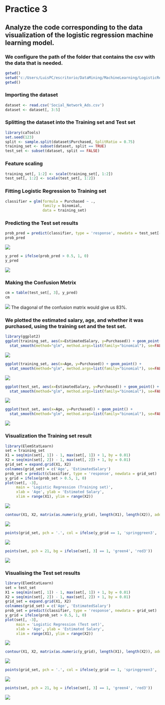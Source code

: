 # Practice 3

## Analyze the code corresponding to the data visualization of the logistic regression machine learning model.

### We configure the path of the folder that contains the csv with the data that is needed.
```R
getwd()
setwd("c:/Users/LuisPC/escritorio/DataMining/MachineLearning/LogisticRegression")
getwd()
```

### Importing the dataset
```R
dataset <- read.csv('Social_Network_Ads.csv')
dataset <- dataset[, 3:5]
```

### Splitting the dataset into the Training set and Test set
```R
library(caTools)
set.seed(123)
split <- sample.split(dataset$Purchased, SplitRatio = 0.75)
training_set <- subset(dataset, split == TRUE)
test_set <- subset(dataset, split == FALSE)
```



### Feature scaling
```R
training_set[, 1:2] <- scale(training_set[, 1:2])
test_set[, 1:2] <- scale(test_set[, 1:2])
```



### Fitting Logistic Regression to Training set
```R
classifier = glm(formula = Purchased ~ .,
                 family = binomial,
                 data = training_set)
```

### Predicting the Test set results
```R
prob_pred = predict(classifier, type = 'response', newdata = test_set[-3])
prob_pred
```
![](https://github.com/Luis-Alonso18/Data_Mining/blob/Unit_3/practices/practice_3_Unit_3/pic1.jpg)


```R
y_pred = ifelse(prob_pred > 0.5, 1, 0)
y_pred
```
![](https://github.com/Luis-Alonso18/Data_Mining/blob/Unit_3/practices/practice_3_Unit_3/pic2.jpg)



### Making the Confusion Metrix
```R
cm = table(test_set[, 3], y_pred)
cm
```
![](https://github.com/Luis-Alonso18/Data_Mining/blob/Unit_3/practices/practice_3_Unit_3/pic3.jpg)
The diagonal of the confusion matrix would give us 83%.

### We plotted the estimated salary, age, and whether it was purchased, using the training set and the test set.
```R
library(ggplot2)
ggplot(training_set, aes(x=EstimatedSalary, y=Purchased)) + geom_point() + 
  stat_smooth(method="glm", method.args=list(family="binomial"), se=FALSE)
```
![](https://github.com/Luis-Alonso18/Data_Mining/blob/Unit_3/practices/practice_3_Unit_3/pic4.jpg)

```R
ggplot(training_set, aes(x=Age, y=Purchased)) + geom_point() + 
  stat_smooth(method="glm", method.args=list(family="binomial"), se=FALSE)
```
![](https://github.com/Luis-Alonso18/Data_Mining/blob/Unit_3/practices/practice_3_Unit_3/pic5.jpg)

```R
ggplot(test_set, aes(x=EstimatedSalary, y=Purchased)) + geom_point() + 
  stat_smooth(method="glm", method.args=list(family="binomial"), se=FALSE)
```
![](https://github.com/Luis-Alonso18/Data_Mining/blob/Unit_3/practices/practice_3_Unit_3/pic6.jpg)

```R
ggplot(test_set, aes(x=Age, y=Purchased)) + geom_point() + 
  stat_smooth(method="glm", method.args=list(family="binomial"), se=FALSE)
```
![](https://github.com/Luis-Alonso18/Data_Mining/blob/Unit_3/practices/practice_3_Unit_3/pic7.jpg)



### Visualization the Training set result
```R
library(ElemStatLearn)
set = training_set
X1 = seq(min(set[, 1]) - 1, max(set[, 1]) + 1, by = 0.01)
X2 = seq(min(set[, 2]) - 1, max(set[, 2]) + 1, by = 0.01)
grid_set = expand.grid(X1, X2)
colnames(grid_set) = c('Age', 'EstimatedSalary')
prob_set = predict(classifier, type = 'response', newdata = grid_set)
y_grid = ifelse(prob_set > 0.5, 1, 0)
plot(set[, -3],
     main = 'Logistic Regression (Training set)',
     xlab = 'Age', ylab = 'Estimated Salary',
     xlim = range(X1), ylim = range(X2))
```
![](https://github.com/Luis-Alonso18/Data_Mining/blob/Unit_3/practices/practice_3_Unit_3/pic8.jpg)

```R
contour(X1, X2, matrix(as.numeric(y_grid), length(X1), length(X2)), add = TRUE)
```
![](https://github.com/Luis-Alonso18/Data_Mining/blob/Unit_3/practices/practice_3_Unit_3/pic9.jpg)

```R
points(grid_set, pch = '.', col = ifelse(y_grid == 1, 'springgreen3', 'tomato'))
```
![](https://github.com/Luis-Alonso18/Data_Mining/blob/Unit_3/practices/practice_3_Unit_3/pic10.jpg)

```R
points(set, pch = 21, bg = ifelse(set[, 3] == 1, 'green4', 'red3'))
```
![](https://github.com/Luis-Alonso18/Data_Mining/blob/Unit_3/practices/practice_3_Unit_3/pic11.jpg)



### Visualising the Test set results
```R
library(ElemStatLearn)
set = test_set
X1 = seq(min(set[, 1]) - 1, max(set[, 1]) + 1, by = 0.01)
X2 = seq(min(set[, 2]) - 1, max(set[, 2]) + 1, by = 0.01)
grid_set = expand.grid(X1, X2)
colnames(grid_set) = c('Age', 'EstimatedSalary')
prob_set = predict(classifier, type = 'response', newdata = grid_set)
y_grid = ifelse(prob_set > 0.5, 1, 0)
plot(set[, -3],
     main = 'Logistic Regression (Test set)',
     xlab = 'Age', ylab = 'Estimated Salary',
     xlim = range(X1), ylim = range(X2))
```
![](https://github.com/Luis-Alonso18/Data_Mining/blob/Unit_3/practices/practice_3_Unit_3/pic12.jpg)

```R
contour(X1, X2, matrix(as.numeric(y_grid), length(X1), length(X2)), add = TRUE)
```
![](https://github.com/Luis-Alonso18/Data_Mining/blob/Unit_3/practices/practice_3_Unit_3/pic13.jpg)

```R
points(grid_set, pch = '.', col = ifelse(y_grid == 1, 'springgreen3', 'tomato'))
```
![](https://github.com/Luis-Alonso18/Data_Mining/blob/Unit_3/practices/practice_3_Unit_3/pic14.jpg)

```R
points(set, pch = 21, bg = ifelse(set[, 3] == 1, 'green4', 'red3'))
```
![](https://github.com/Luis-Alonso18/Data_Mining/blob/Unit_3/practices/practice_3_Unit_3/pic15.jpg)



